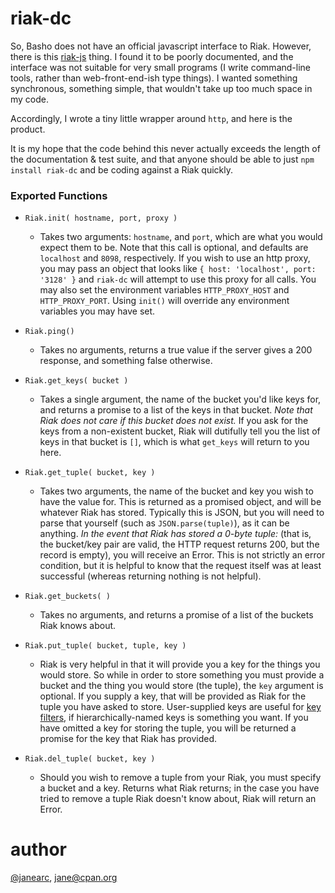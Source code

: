 riak-dc
=======

So, Basho does not have an official javascript interface to Riak. However, there
is this [riak-js](http://riakjs.com/) thing. I found it to be poorly documented,
and the interface was not suitable for very small programs (I write command-line
tools, rather than web-front-end-ish type things). I wanted something
synchronous, something simple, that wouldn't take up too much space in my code.

Accordingly, I wrote a tiny little wrapper around `http`, and here is the product.

It is my hope that the code behind this never actually exceeds the length of the
documentation & test suite, and that anyone should be able to just
`npm install riak-dc` and be coding against a Riak quickly.

### Exported Functions

* `Riak.init( hostname, port, proxy )`
  - Takes two arguments: `hostname`, and `port`, which are what you would
  expect them to be. Note that this call is optional, and defaults are `localhost`
  and `8098`, respectively. If you wish to use an http proxy, you may pass an
  object that looks like `{ host: 'localhost', port: '3128' }` and `riak-dc`
  will attempt to use this proxy for all calls. You may also set the
  environment variables `HTTP_PROXY_HOST` and `HTTP_PROXY_PORT`. Using `init()`
  will override any environment variables you may have set.

* `Riak.ping()`
  - Takes no arguments, returns a true value if the server gives a 200 response,
  and something false otherwise.

* `Riak.get_keys( bucket )`
  - Takes a single argument, the name of the bucket you'd like keys
  for, and returns a promise to a list of the keys in that bucket.
  *Note that Riak does not care if this bucket does not exist.* If you ask for
  the keys from a non-existent bucket, Riak will dutifully tell you the list of
  keys in that bucket is `[]`, which is what `get_keys` will return to you here.

* `Riak.get_tuple( bucket, key )`
  - Takes two arguments, the name of the bucket and key you wish to
  have the value for. This is returned as a promised object, and will be whatever
  Riak has stored. Typically this is JSON, but you will need to parse that
  yourself (such as `JSON.parse(tuple)`), as it can be anything.
  *In the event that Riak has stored a 0-byte tuple:* (that is, the bucket/key pair
  are valid, the HTTP request returns 200, but the record is empty), you will
  receive an Error. This is not strictly an error condition, but it is helpful to
  know that the request itself was at least successful (whereas returning nothing
  is not helpful).

* `Riak.get_buckets( )`
  - Takes no arguments, and returns a promise of a list of the
  buckets Riak knows about.

* `Riak.put_tuple( bucket, tuple, key )`
  - Riak is very helpful in that it will provide you a key for the things you would
  store. So while in order to store something you must provide a bucket and the
  thing you would store (the tuple), the `key` argument is optional. If you supply
  a key, that will be provided as Riak for the tuple you have asked to store.
  User-supplied keys are useful for [key filters](http://docs.basho.com/riak/latest/dev/using/keyfilters/),
  if hierarchically-named keys is something you want.
  If you have omitted a key for storing the tuple, you will be returned a promise
  for the key that Riak has provided.

* `Riak.del_tuple( bucket, key )`
  - Should you wish to remove a tuple from your Riak, you must specify a bucket and
  a key. Returns what Riak returns; in the case you have tried to remove a tuple
  Riak doesn't know about, Riak will return an Error.

author
====

[@janearc](https://github.com/janearc), jane@cpan.org
